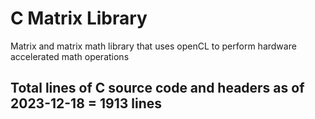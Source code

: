 # C Matrix Library
Matrix and matrix math library that uses openCL to perform hardware accelerated math operations

## Total lines of C source code and headers as of 2023-12-18 = 1913 lines